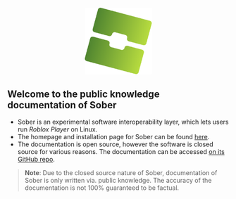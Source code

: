 <p align="center">
  <img style="max-width: 30%" src="../../sober.svg">
</p>

## Welcome to the public knowledge documentation of Sober

- Sober is an experimental software interoperability layer, which lets users run *Roblox Player* on Linux.
- The homepage and installation page for Sober can be found [here](https://sober.vinegarhq.org/).
- The documentation is open source, however the software is closed source for various reasons. The documentation can be accessed [on its GitHub repo](https://github.com/vinegarhq/vinegarhq.github.io).
> **Note**: Due to the closed source nature of Sober, documentation of Sober is only written via. public knowledge. The accuracy of the documentation is not 100% guaranteed to be factual.